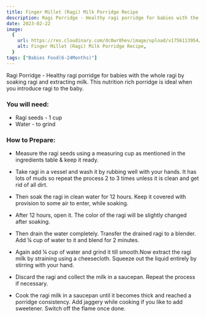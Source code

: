 ```yaml
---
title: Finger Millet (Ragi) Milk Porridge Recipe
description: Ragi Porridge - Healthy ragi porridge for babies with the whole ragi by soaking ragi and extracting milk. This nutrition rich porridge is ideal when you introduce ragi to the baby...
date: 2023-02-22
image:
  {
    url: https://res.cloudinary.com/dc0wr8hev/image/upload/v1756113954/Finger_Millet_Ragi_Milk_Porridge_Recipe_vflbou.jpg,
    alt: Finger Millet (Ragi) Milk Porridge Recipe,
  }
tags: ["Babies Food(6-24Months)"]
---
```


Ragi Porridge - Healthy ragi porridge for babies with the whole ragi by soaking ragi and extracting milk. This nutrition rich porridge is ideal when you introduce ragi to the baby.

### You will need:

- Ragi seeds - 1 cup
- Water - to grind

### How to Prepare:

- Measure the ragi seeds using a measuring cup as mentioned in the ingredients table & keep it ready.

- Take ragi in a vessel and wash it by rubbing well with your hands. It has lots of muds so repeat the process 2 to 3 times unless it is clean and get rid of all dirt.

- Then soak the ragi in clean water for 12 hours. Keep it covered with provision to some air to enter, while soaking.

- After 12 hours, open it. The color of the ragi will be slightly changed after soaking.

- Then drain the water completely. Transfer the drained ragi to a blender. Add ¼ cup of water to it and blend for 2 minutes.

- Again add ¼ cup of water and grind it till smooth.Now extract the ragi milk by straining using a cheesecloth. Squeeze out the liquid entirely by stirring with your hand.

- Discard the ragi and collect the milk in a saucepan. Repeat the process if necessary.

- Cook the ragi milk in a saucepan until it becomes thick and reached a porridge consistency. Add jaggery while cooking if you like to add sweetener. Switch off the flame once done.
